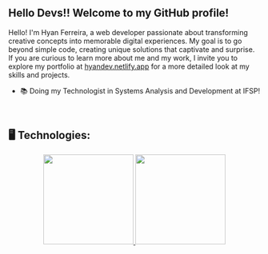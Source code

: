 

## Hello Devs!! Welcome to my GitHub profile!

Hello! I'm Hyan Ferreira, a web developer passionate about transforming creative concepts into memorable digital experiences. My goal is to go beyond simple code, creating unique solutions that captivate and surprise. If you are curious to learn more about me and my work, I invite you to explore my portfolio at <a href="https://hyandev.netlify.app">hyandev.netlify.app</a> for a more detailed look at my skills and projects.

- 📚 Doing my Technologist in Systems Analysis and Development at IFSP!

<br>

## 🖥️ Technologies:

<div align="center">
    <a href="https://github.com/HyanFerreira">
    <img height="180em" src="https://github-readme-stats-eight-theta.vercel.app/api/top-langs/?username=HyanFerreira&layout=compact&langs_count=8&theme=algolia"/>
    <img height="180em" src="https://github-readme-stats-eight-theta.vercel.app/api?username=HyanFerreira&show_icons=true&theme=algolia&include_all_commits=true&count_private=true"/>
</div>
